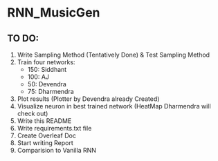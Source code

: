 # RNN_MusicGen

## TO DO:

1. Write Sampling Method (Tentatively Done) & Test Sampling Method
2. Train four networks:
    * 150: Siddhant
    * 100: AJ
    * 50: Devendra
    * 75: Dharmendra
3. Plot results (Plotter by Devendra already Created)
4. Visualize neuron in best trained network (HeatMap Dharmendra will check out)
5. Write this README
6. Write requirements.txt file
7. Create Overleaf Doc
8. Start writing Report
9. Comparision to Vanilla RNN
